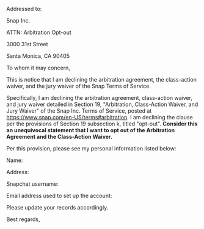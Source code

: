 Addressed to:

Snap Inc.

ATTN: Arbitration Opt-out

3000 31st Street

Santa Monica, CA 90405

To whom it may concern,

This is notice that I am declining the arbitration agreement, the class-action waiver, and the jury waiver of the Snap Terms of Service.

Specifically, I am declining the arbitration agreement, class-action waiver, and jury waiver detailed in Section 19, "Arbitration, Class-Action Waiver, and Jury Waiver" of the Snap Inc. Terms of Service, posted at https://www.snap.com/en-US/terms#arbitration. I am declining the clause per the provisions of Section 19 subsection k, titled "opt-out". **Consider this an unequivocal statement that I want to opt out of the Arbitration Agreement and the Class-Action Waiver.**

Per this provision, please see my personal information listed below:

Name: 

Address:

Snapchat username:

Email address used to set up the account:

Please update your records accordingly.

Best regards,

